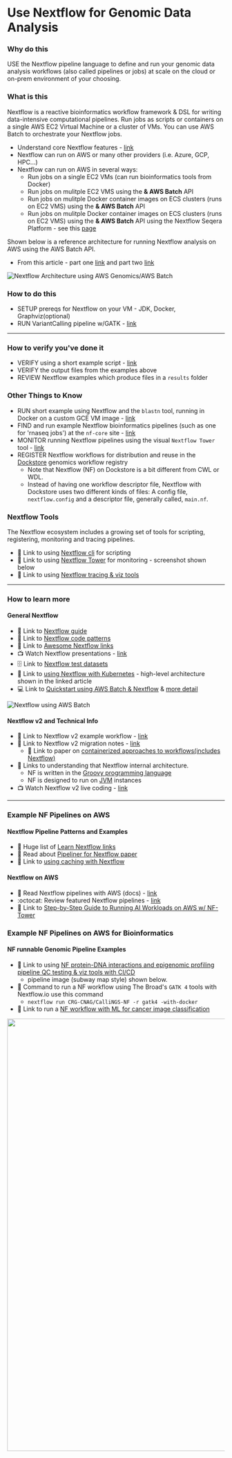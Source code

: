 # Use Nextflow for Genomic Data Analysis

### Why do this
 USE the Nextflow pipeline language to define and run your genomic data analysis workflows (also called pipelines or jobs) at scale on the cloud or on-prem environment of your choosing.

### What is this
Nextflow is a reactive bioinformatics workflow framework & DSL for writing data-intensive computational pipelines.  Run jobs as scripts or containers on a single AWS EC2 Virtual Machine or a cluster of VMs. You can use AWS Batch to orchestrate your Nextflow jobs.
 - Understand core Nextflow features - [link](https://www.nextflow.io/index.html#Features)
 - Nextflow can run on AWS or many other providers (i.e. Azure, GCP, HPC...)
 - Nextflow can run on AWS in several ways:
   - Run jobs on a single EC2 VMs (can run bioinformatics tools from Docker)
   - Run jobs on mulitple EC2 VMS using the **& AWS Batch** API
   - Run jobs on mulitple Docker container images on ECS clusters (runs on EC2 VMS) using the **& AWS Batch** API
   - Run jobs on mulitple Docker container images on ECS clusters (runs on EC2 VMS) using the **& AWS Batch** API using the Nextflow Seqera Platform - see this [page](https://github.com/lynnlangit/aws-for-bioinformatics/blob/main/3_VMs_%26_Batch-LYNN/3a_Use_Seqera_for_Nextflow.md)

Shown below is a reference architecture for running Nextflow analysis on AWS using the AWS Batch API.  
- From this article - part one [link](https://seqera.io/blog/nextflow-and-aws-batch-inside-the-integration-part-1-of-3/) and part two [link](https://seqera.io/blog/nextflow-and-aws-batch-inside-the-integration-part-2-of-3)

![Nextflow Architecture using AWS Genomics/AWS Batch](https://seqera.io/static/e732bd2954e8b788415d353acbf60614/42cbc/blog-nextflow-and-aws-batch-inside-the-integration-part-1-of-3-1.png)

### How to do this
 - SETUP prereqs for Nextflow on your VM - JDK, Docker, Graphviz(optional)
 - RUN VariantCalling pipeline w/GATK - [link](https://github.com/CRG-CNAG/CalliNGS-NF/)

---

### How to verify you've done it
 - VERIFY using a short example script - [link](https://gist.github.com/lynnlangit/c1ed2a3535b3ae6711dd14687d5174c3)
 - VERIFY the output files from the examples above
 - REVIEW Nextflow examples which produce files in a `results` folder

### Other Things to Know
 - RUN short example using Nextflow and the `blastn` tool, running in Docker on a custom GCE VM image - [link](https://medium.com/@lynnlangit/cloud-native-hello-world-for-bioinformatics-7831aecc8d1a)
 - FIND and run example Nextflow bioinformatics pipelines (such as one for 'rnaseq jobs') at the `nf-core` site - [link](https://nf-co.re/rnaseq/docs)
 - MONITOR running Nextflow pipelines using the visual `Nextflow Tower` tool - [link](https://tower.nf/)
 - REGISTER Nextflow workflows for distribution and reuse in the [Dockstore](https://docs.dockstore.org/docs/prereqs/getting-started-with-nextflow/) genomics workflow registry
    - Note that Nextflow (NF) on Dockstore is a bit different from CWL or WDL. 
    - Instead of having one workflow descriptor file, Nextflow with Dockstore uses two different kinds of files: A config file, `nextflow.config` and a descriptor file, generally called, `main.nf`.

### Nextflow Tools 
The Nextflow ecosystem includes a growing set of tools for scripting, registering, monitoring and tracing pipelines.  
 - 📘 Link to using [Nextflow cli](https://www.nextflow.io/docs/edge/cli.html) for scripting 
 - 📘 Link to using [Nextflow Tower](https://www.seqera.io/blog/introducing-nextflow-tower/) for monitoring - screenshot shown below
 - 📘 Link to using [Nextflow tracing & viz tools](https://www.nextflow.io/docs/latest/tracing.html)
 
---
 
### How to learn more

#### General Nextflow
 - 📘 Link to [Nextflow guide](https://www.nextflow.io/blog/2020/learning-nextflow-in-2020.html)
 - 📘 Link to [Nextflow code patterns](http://nextflow-io.github.io/patterns/index.html)
 - 📘 Link to [Awesome Nextflow links](https://github.com/nextflow-io/awesome-nextflow)
 - 📺 Watch Nextflow presentations - [link](https://www.nextflow.io/presentations.html)
 - 🗄️ Link to [Nextflow test datasets](https://github.com/nf-core/test-datasets)
 - 📘 Link to [using Nextflow with Kubernetes](https://www.nextflow.io/docs/edge/kubernetes.html) - high-level architecture shown in the linked article
 - 💻 Link to [Quickstart using AWS Batch & Nextflow](https://aws-quickstart.s3.amazonaws.com/quickstart-nextflow/doc/nextflow-on-the-aws-cloud.pdf) & [more detail](https://aws.amazon.com/blogs/industries/running-gatk-workflows-on-aws-a-user-friendly-solution)

![Nextflow using AWS Batch](https://github.com/lynnlangit/TeamTeri/blob/master/Images/nextflow-aws-batch.png)
 
 #### Nextflow v2 and Technical Info
 - 📝 Link to Nextflow v2 example workflow - [link](https://gist.github.com/lynnlangit/e5d3e86d632a7db796efae04145d44ff)
 - 📘 Link to Nextflow v2 migration notes - [link](https://www.nextflow.io/docs/latest/dsl2.html#dsl2-migration-notes)
   - 📘 Link to paper on [containerized approaches to workflows(includes Nextflow)](https://www.preprints.org/manuscript/202001.0378/v1/download)
 - 📘 Links to understanding that Nextflow internal architecture.  
   - NF is written in the [Groovy programming language](https://en.wikipedia.org/wiki/Apache_Groovy) 
   - NF is designed to run on [JVM](https://en.wikipedia.org/wiki/Java_virtual_machine) instances 
 - 📺 Watch Nextflow v2 live coding - [link](https://www.youtube.com/watch?v=-Ne4OP0aiYw)

---

### Example NF Pipelines on AWS 

#### Nextflow Pipeline Patterns and Examples
 - 📘 Huge list of [Learn Nextflow links](https://www.nextflow.io/blog/2022/learn-nextflow-in-2022.html)
 - 📘 Read about [Pipeliner for Nextflow paper](https://www.biorxiv.org/content/biorxiv/early/2018/11/23/476515.full.pdf)
 - 📘 Link to [using caching with Nextflow](https://www.nextflow.io/blog/2019/demystifying-nextflow-resume.html)

#### Nextflow on AWS
 - 📘 Read Nextflow pipelines with AWS (docs) - [link](https://www.nextflow.io/docs/latest/awscloud.html)
 - :octocat: Review featured Nextflow pipelines - [link](https://github.com/nextflow-io/awesome-nextflow)
 - 📘 Link to [Step-by-Step Guide to Running AI Workloads on AWS w/ NF-Tower](https://seqera.io/blog/running-ai-workloads-in-the-cloud-with-nextflow-tower-a-step-by-step-guide/)

### Example NF Pipelines on AWS for Bioinformatics 

#### NF runnable Genomic Pipeline Examples
 - 📘 Link to using [NF protein-DNA interactions and epigenomic profiling pipeline QC testing & viz tools with CI/CD](https://nf-co.re/cutandrun)
    - pipeline image (subway map style) shown below.
 - 🏃 Command to run a NF workflow using The Broad's `GATK 4` tools with Nextflow.io use this command 
    - `nextflow run CRG-CNAG/CalliNGS-NF -r gatk4 -with-docker`
 - 📘 Link to run a [NF workflow with ML for cancer image classification](https://aws.amazon.com/blogs/hpc/leveraging-seqera-platform-on-aws-batch-for-machine-learning-workflows-part-1-of-2/)

<img src="https://github.com/lynnlangit/aws-for-bioinformatics/blob/main/3_VMs_%26_Batch-LYNN/images/cutandrun-flow-diagram-v1-0_2.png" width=1000>







  
